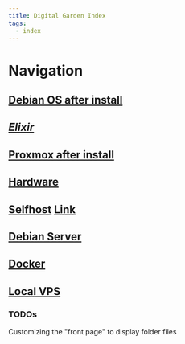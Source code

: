 ```yaml
---
title: Digital Garden Index
tags:
  - index
---
```


# Navigation

## **[Debian OS after install](./Debian/afterinstallDEBIAN.md)**

## ***[Elixir](./Learning/phoenix.md)***

## [Proxmox after install](./Selfhost/proxmox.md)

## [Hardware](./Selfhost/hardware.md)

## [Selfhost](Selfhost/Selfhost.md) [Link](https://selfh.st/)

## [Debian Server](./Debian/server.md)

## [Docker](./Docker/Docker.md)

## [Local VPS](./Notes/VPS/localvps.md)

### TODOs
Customizing the "front page" to display folder files

